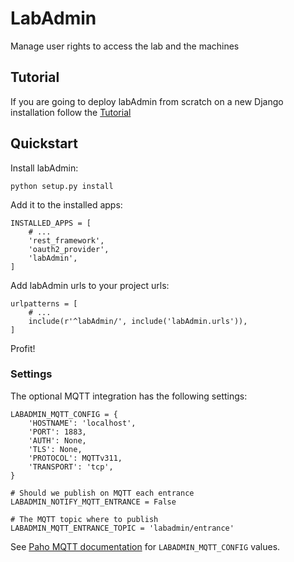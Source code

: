# LabAdmin

Manage user rights to access the lab and the machines

## Tutorial

If you are going to deploy labAdmin from scratch on a new Django installation follow the [Tutorial](docs/tutorial.md)

## Quickstart

Install labAdmin:

```
python setup.py install
```

Add it to the installed apps:

```
INSTALLED_APPS = [
    # ...
    'rest_framework',
    'oauth2_provider',
    'labAdmin',
]
```

Add labAdmin urls to your project urls:

```
urlpatterns = [
    # ...
    include(r'^labAdmin/', include('labAdmin.urls')),
]
```

Profit!

### Settings

The optional MQTT integration has the following settings:

```
LABADMIN_MQTT_CONFIG = {
    'HOSTNAME': 'localhost',
    'PORT': 1883,
    'AUTH': None,
    'TLS': None,
    'PROTOCOL': MQTTv311,
    'TRANSPORT': 'tcp',
}

# Should we publish on MQTT each entrance
LABADMIN_NOTIFY_MQTT_ENTRANCE = False

# The MQTT topic where to publish
LABADMIN_MQTT_ENTRANCE_TOPIC = 'labadmin/entrance'
```

See [Paho MQTT documentation](https://github.com/eclipse/paho.mqtt.python#single) for `LABADMIN_MQTT_CONFIG` values.
